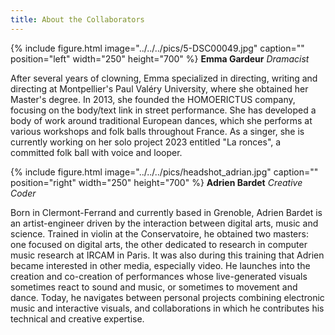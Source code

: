 ```yaml
---
title: About the Collaborators
---
```



{% include figure.html image="../../../pics/5-DSC00049.jpg" caption="" position="left" width="250" height="700" %}
**Emma Gardeur**
*Dramacist*

After several years of clowning, Emma specialized in directing, writing and directing at Montpellier's Paul Valéry University, where she obtained her Master's degree. In 2013, she founded the HOMOERICTUS company, focusing on the body/text link in street performance. She has developed a body of work around traditional European dances, which she performs at various workshops and folk balls throughout France. As a singer, she is currently working on her solo project 2023 entitled "La ronces", a committed folk ball with voice and looper.

{% include figure.html image="../../../pics/headshot_adrian.jpg" caption="" position="right" width="250" height="700" %}
**Adrien Bardet**
*Creative Coder*

Born in Clermont-Ferrand and currently based in Grenoble, Adrien Bardet is an artist-engineer driven by the interaction between digital arts, music and science. Trained in violin at the Conservatoire, he obtained two masters: one focused on digital arts, the other dedicated to research in computer music research at IRCAM in Paris. It was also during this training that Adrien became interested in other media, especially video. He launches into the creation and co-creation of performances whose live-generated visuals sometimes react to sound and music, or sometimes to movement and dance. Today, he navigates between personal projects combining electronic music and interactive visuals, and collaborations in which he contributes his technical and creative expertise.

